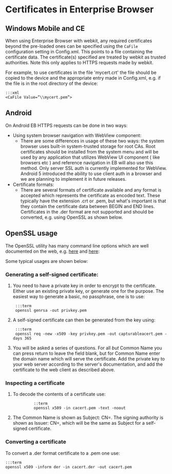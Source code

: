 # Certificates in Enterprise Browser
## Windows Mobile and CE
When using Enterprise Browser with webkit, any required certificates beyond the pre-loaded ones can be specified using the `CaFile` configuration setting in Config.xml. This points to a file containing the certificate data. The certificate(s) specified are treated by webkit as trusted authorities. Note this only applies to HTTPS requests made by webkit.

For example, to use certificates in the file 'mycert.crt' the file should be copied to the device and the appropriate entry made in Config.xml, e.g. if the file is in the root directory of the device:

	:::xml
	<CaFile Value=”\\mycert.pem”>

## Android
On Android EB HTTPS requests can be done in two ways:

* Using system browser navigation with WebView component:
	* There are some differences in usage of these two ways: the system browser uses built-in system-trusted storage for root CAs. Root certificates should be installed from the system menu and will be used by any application that utilizes WebView UI component ( like browsers etc ) and reference navigation in EB will also use this method. Only server SSL auth is currently implemented for WebView. Android 5 introduced the ability to use client auth in a browser and we are planning to implement it in future releases.
* Certificate formats:
	* There are several formats of certificate available and any format is accepted which represents the certificate as encoded text. These typically have the extension .crt or .pem, but what's important is that they contain the certificate data between BEGIN and END lines. Certificates in the .der format are not supported and should be converted, e.g. using OpenSSL as shown below.

## OpenSSL usage
The OpenSSL utility has many command line options which are well documented on the web, e.g. [here](https://www.sslshopper.com/article-most-common-openssl-commands.html) and [here](https://www.openssl.org/docs/HOWTO/certificates.txt):

Some typical usages are shown below:

### Generating a self-signed certificate:
1. You need to have a private key in order to encrypt to the certificate. Either use an existing private key, or generate one for the purpose. The easiest way to generate a basic, no passphrase, one is to use:

        :::term
        openssl genrsa -out privkey.pem

2. A self-signed certificate can then be generated from the key using:

        :::term
        openssl req -new -x509 -key privkey.pem -out capturableacert.pem -days 365

3. You will be asked a series of questions. For all _but_ Common Name you can press return to leave the field blank, but for Common Name enter the domain name which will serve the certificate. Add the private key to your web server according to the server's documentation, and add the certificate to the web client as described above.

### Inspecting a certificate
1. To decode the contents of a certificate use:

				::term
				openssl x509 -in cacert.pem -text -noout

2. The Common Name is shown as Subject: CN=. The signing authority is shown as Issuer: CN=, which will be the same as Subject for a self-signed certificate.

### Converting a certificate
To convert a .der format certificate to a .pem one use:

	:::term
	openssl x509 -inform der -in cacert.der -out cacert.pem